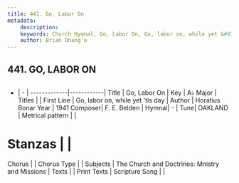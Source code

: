 ```yaml
---
title: 441. Go, Labor On
metadata:
    description: 
    keywords: Church Hymnal, Go, Labor On, Go, labor on, while yet &#039;tis day, 
    author: Brian Onang'o
---
```



## 441. GO, LABOR ON

```txt

```

- |   -  |
-------------|------------|
Title | Go, Labor On |
Key | A♭ Major |
Titles |  |
First Line | Go, labor on, while yet &#039;tis day |
Author | Horatius Bonar
Year | 1941
Composer| F. E. Belden |
Hymnal|  - |
Tune| OAKLAND |
Metrical pattern | |
# Stanzas |  |
Chorus |  |
Chorus Type |  |
Subjects | The Church and Doctrines: Mnistry and Missions |
Texts |  |
Print Texts | 
Scripture Song |  |
  
